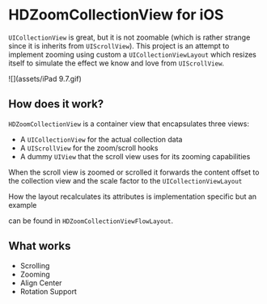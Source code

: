 # HDZoomCollectionView for iOS

`UICollectionView` is great, but it is not zoomable (which is rather strange since
it is inherits from `UIScrollView`). This project is an attempt to implement zooming
using custom a `UICollectionViewLayout` which resizes itself to simulate the effect
we know and love from `UIScrollView`.

![](assets/iPad 9.7.gif)

## How does it work?

`HDZoomCollectionView` is a container view that encapsulates three views:

- A `UICollectionView` for the actual collection data
- A `UIScrollView` for the zoom/scroll hooks
- A dummy `UIView` that the scroll view uses for its zooming capabilities

When the scroll view is zoomed or scrolled it forwards the content offset to
the collection view and the scale factor to the `UICollectionViewLayout` 

How the layout recalculates its attributes is implementation specific but an example

can be found in `HDZoomCollectionViewFlowLayout`.

## What works

- Scrolling
- Zooming
- Align Center
- Rotation Support

